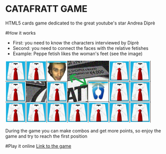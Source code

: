 # CATAFRATT GAME
HTML5 cards game dedicated to the great youtube's star Andrea Diprè

#How it works
- First: you need to know the characters interviewed by Diprè
- Second: you need to connect the faces with the relative fetishes
- Example: Peppe fetish likes the woman's feet (see the image)

![Alt text](https://raw.githubusercontent.com/Civile/catafratt-game/master/src/guide.jpg "Catafratt game")

During the game you can make combos and get more points, so enjoy the game and try to reach the first position

#Play it online
[Link to the game](http://projects.edoardocasella.it/catafrattgame/)

